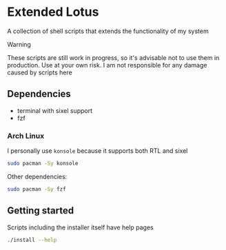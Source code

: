 # Extended Lotus
A collection of shell scripts that extends the functionality of my system

> [!Warning]
>These scripts are still work in progress, so it's advisable not to use them
>in production. Use at your own risk. I am not responsible for any damage caused
>by scripts here

## Dependencies
- terminal with sixel support
- fzf

### Arch Linux
I personally use `konsole` because it supports both RTL and sixel
```Bash
sudo pacman -Sy konsole
```
Other dependencies:
```Bash
sudo pacman -Sy fzf
```

## Getting started
Scripts including the installer itself have help pages
```Bash
./install --help
```
